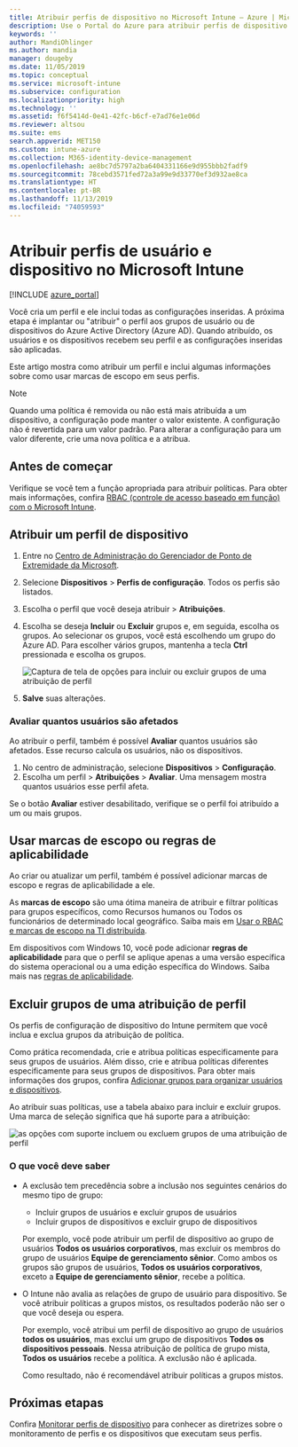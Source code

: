 ```yaml
---
title: Atribuir perfis de dispositivo no Microsoft Intune – Azure | Microsoft Docs
description: Use o Portal do Azure para atribuir perfis de dispositivo e políticas a usuários e a dispositivos. Saiba como excluir grupos de uma atribuição de perfil no Microsoft Intune.
keywords: ''
author: MandiOhlinger
ms.author: mandia
manager: dougeby
ms.date: 11/05/2019
ms.topic: conceptual
ms.service: microsoft-intune
ms.subservice: configuration
ms.localizationpriority: high
ms.technology: ''
ms.assetid: f6f5414d-0e41-42fc-b6cf-e7ad76e1e06d
ms.reviewer: altsou
ms.suite: ems
search.appverid: MET150
ms.custom: intune-azure
ms.collection: M365-identity-device-management
ms.openlocfilehash: ae8bc7d5797a2ba6404331166e9d955bbb2fadf9
ms.sourcegitcommit: 78cebd3571fed72a3a99e9d33770ef3d932ae8ca
ms.translationtype: HT
ms.contentlocale: pt-BR
ms.lasthandoff: 11/13/2019
ms.locfileid: "74059593"
---
```

# <a name="assign-user-and-device-profiles-in-microsoft-intune"></a>Atribuir perfis de usuário e dispositivo no Microsoft Intune

[!INCLUDE [azure_portal](../includes/azure_portal.md)]

Você cria um perfil e ele inclui todas as configurações inseridas. A próxima etapa é implantar ou "atribuir" o perfil aos grupos de usuário ou de dispositivos do Azure Active Directory (Azure AD). Quando atribuído, os usuários e os dispositivos recebem seu perfil e as configurações inseridas são aplicadas.

Este artigo mostra como atribuir um perfil e inclui algumas informações sobre como usar marcas de escopo em seus perfis.

> [!NOTE]  
> Quando uma política é removida ou não está mais atribuída a um dispositivo, a configuração pode manter o valor existente. A configuração não é revertida para um valor padrão. Para alterar a configuração para um valor diferente, crie uma nova política e a atribua.

## <a name="before-you-begin"></a>Antes de começar

Verifique se você tem a função apropriada para atribuir políticas. Para obter mais informações, confira [RBAC (controle de acesso baseado em função) com o Microsoft Intune](../fundamentals/role-based-access-control.md).

## <a name="assign-a-device-profile"></a>Atribuir um perfil de dispositivo

1. Entre no [Centro de Administração do Gerenciador de Ponto de Extremidade da Microsoft](https://go.microsoft.com/fwlink/?linkid=2109431).
2. Selecione **Dispositivos** > **Perfis de configuração**. Todos os perfis são listados.
3. Escolha o perfil que você deseja atribuir > **Atribuições**.
4. Escolha se deseja **Incluir** ou **Excluir** grupos e, em seguida, escolha os grupos. Ao selecionar os grupos, você está escolhendo um grupo do Azure AD. Para escolher vários grupos, mantenha a tecla **Ctrl** pressionada e escolha os grupos.

    ![Captura de tela de opções para incluir ou excluir grupos de uma atribuição de perfil](./media/device-profile-assign/group-include-exclude.png)

5. **Salve** suas alterações.

### <a name="evaluate-how-many-users-are-targeted"></a>Avaliar quantos usuários são afetados

Ao atribuir o perfil, também é possível **Avaliar** quantos usuários são afetados. Esse recurso calcula os usuários, não os dispositivos.

1. No centro de administração, selecione **Dispositivos** > **Configuração**.
2. Escolha um perfil > **Atribuições** > **Avaliar**. Uma mensagem mostra quantos usuários esse perfil afeta.

Se o botão **Avaliar** estiver desabilitado, verifique se o perfil foi atribuído a um ou mais grupos.

## <a name="use-scope-tags-or-applicability-rules"></a>Usar marcas de escopo ou regras de aplicabilidade

Ao criar ou atualizar um perfil, também é possível adicionar marcas de escopo e regras de aplicabilidade a ele.

As **marcas de escopo** são uma ótima maneira de atribuir e filtrar políticas para grupos específicos, como Recursos humanos ou Todos os funcionários de determinado local geográfico. Saiba mais em [Usar o RBAC e marcas de escopo na TI distribuída](../fundamentals/scope-tags.md).

Em dispositivos com Windows 10, você pode adicionar **regras de aplicabilidade** para que o perfil se aplique apenas a uma versão específica do sistema operacional ou a uma edição específica do Windows. Saiba mais nas [regras de aplicabilidade](device-profile-create.md#applicability-rules).

## <a name="exclude-groups-from-a-profile-assignment"></a>Excluir grupos de uma atribuição de perfil

Os perfis de configuração de dispositivo do Intune permitem que você inclua e exclua grupos da atribuição de política.

Como prática recomendada, crie e atribua políticas especificamente para seus grupos de usuários. Além disso, crie e atribua políticas diferentes especificamente para seus grupos de dispositivos. Para obter mais informações dos grupos, confira [Adicionar grupos para organizar usuários e dispositivos](../fundamentals/groups-add.md).

Ao atribuir suas políticas, use a tabela abaixo para incluir e excluir grupos. Uma marca de seleção significa que há suporte para a atribuição:

![as opções com suporte incluem ou excluem grupos de uma atribuição de perfil](./media/device-profile-assign/include-exclude-user-device-groups.png)

### <a name="what-you-should-know"></a>O que você deve saber

- A exclusão tem precedência sobre a inclusão nos seguintes cenários do mesmo tipo de grupo:

  - Incluir grupos de usuários e excluir grupos de usuários
  - Incluir grupos de dispositivos e excluir grupo de dispositivos

  Por exemplo, você pode atribuir um perfil de dispositivo ao grupo de usuários **Todos os usuários corporativos**, mas excluir os membros do grupo de usuários **Equipe de gerenciamento sênior**. Como ambos os grupos são grupos de usuários, **Todos os usuários corporativos**, exceto a **Equipe de gerenciamento sênior**, recebe a política.

- O Intune não avalia as relações de grupo de usuário para dispositivo. Se você atribuir políticas a grupos mistos, os resultados poderão não ser o que você deseja ou espera.

  Por exemplo, você atribui um perfil de dispositivo ao grupo de usuários **todos os usuários**, mas exclui um grupo de dispositivos **Todos os dispositivos pessoais**. Nessa atribuição de política de grupo mista, **Todos os usuários** recebe a política. A exclusão não é aplicada.

  Como resultado, não é recomendável atribuir políticas a grupos mistos.

## <a name="next-steps"></a>Próximas etapas

Confira [Monitorar perfis de dispositivo](device-profile-monitor.md) para conhecer as diretrizes sobre o monitoramento de perfis e os dispositivos que executam seus perfis.
